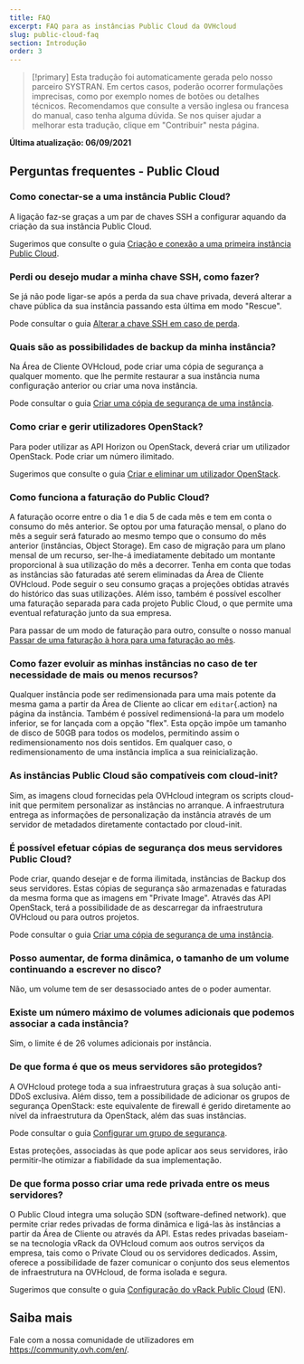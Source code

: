```yaml
---
title: FAQ
excerpt: FAQ para as instâncias Public Cloud da OVHcloud
slug: public-cloud-faq
section: Introdução
order: 3
---
```


> [!primary]
> Esta tradução foi automaticamente gerada pelo nosso parceiro SYSTRAN. Em certos casos, poderão ocorrer formulações imprecisas, como por exemplo nomes de botões ou detalhes técnicos. Recomendamos que consulte a versão inglesa ou francesa do manual, caso tenha alguma dúvida. Se nos quiser ajudar a melhorar esta tradução, clique em "Contribuir" nesta página.
>

**Última atualização: 06/09/2021**

## Perguntas frequentes - Public Cloud

### Como conectar-se a uma instância Public Cloud?

A ligação faz-se graças a um par de chaves SSH a configurar aquando da criação da sua instância Public Cloud.

Sugerimos que consulte o guia [Criação e conexão a uma primeira instância Public Cloud](../public-cloud-primeiros-passos/).

### Perdi ou desejo mudar a minha chave SSH, como fazer?

Se já não pode ligar-se após a perda da sua chave privada, deverá alterar a chave pública da sua instância passando esta última em modo "Rescue".

Pode consultar o guia [Alterar a chave SSH em caso de perda](../alterar_a_chave_ssh_em_caso_de_perda/).

### Quais são as possibilidades de backup da minha instância?

Na Área de Cliente OVHcloud, pode criar uma cópia de segurança a qualquer momento. que lhe permite restaurar a sua instância numa configuração anterior ou criar uma nova instância.

Pode consultar o guia [Criar uma cópia de segurança de uma instância](../efetuar_backup_de_uma_instancia/).

### Como criar e gerir utilizadores OpenStack?  

Para poder utilizar as API Horizon ou OpenStack, deverá criar um utilizador OpenStack. Pode criar um número ilimitado.

Sugerimos que consulte o guia [Criar e eliminar um utilizador OpenStack](../criar-e-eliminar-um-utilizador-openstack/).

### Como funciona a faturação do Public Cloud?

A faturação ocorre entre o dia 1 e dia 5 de cada mês e tem em conta o consumo do mês anterior. Se optou por uma faturação mensal, o plano do mês a seguir será faturado ao mesmo tempo que o consumo do mês anterior (instâncias, Object Storage). Em caso de migração para um plano mensal de um recurso, ser-lhe-á imediatamente debitado um montante proporcional à sua utilização do mês a decorrer.
Tenha em conta que todas as instâncias são faturadas até serem eliminadas da Área de Cliente OVHcloud.
Pode seguir o seu consumo graças a projeções obtidas através do histórico das suas utilizações. Além isso, também é possível escolher uma faturação separada para cada projeto Public Cloud, o que permite uma eventual refaturação junto da sua empresa.

Para passar de um modo de faturação para outro, consulte o nosso manual [Passar de uma faturação à hora para uma faturação ao mês](../mudar-tipo-faturacao-public-cloud/).

### Como fazer evoluir as minhas instâncias no caso de ter necessidade de mais ou menos recursos?

Qualquer instância pode ser redimensionada para uma mais potente da mesma gama a partir da Área de Cliente ao clicar em `editar`{.action} na página da instância. Também é possível redimensioná-la para um modelo inferior, se for lançada com a opção "flex". Esta opção impõe um tamanho de disco de 50GB para todos os modelos, permitindo assim o redimensionamento nos dois sentidos.
Em qualquer caso, o redimensionamento de uma instância implica a sua reinicialização.

### As instâncias Public Cloud são compatíveis com cloud-init?

Sim, as imagens cloud fornecidas pela OVHcloud integram os scripts cloud-init que permitem personalizar as instâncias no arranque. A infraestrutura entrega as informações de personalização da instância através de um servidor de metadados diretamente contactado por cloud-init.

### É possível efetuar cópias de segurança dos meus servidores Public Cloud?

Pode criar, quando desejar e de forma ilimitada, instâncias de Backup dos seus servidores. Estas cópias de segurança são armazenadas e faturadas da mesma forma que as imagens em "Private Image". Através das API OpenStack, terá a possibilidade de as descarregar da infraestrutura OVHcloud ou para outros projetos.

Pode consultar o guia [Criar uma cópia de segurança de uma instância](../efetuar_backup_de_uma_instancia/).

### Posso aumentar, de forma dinâmica, o tamanho de um volume continuando a escrever no disco?

Não, um volume tem de ser desassociado antes de o poder aumentar.

### Existe um número máximo de volumes adicionais que podemos associar a cada instância?

Sim, o limite é de 26 volumes adicionais por instância.

### De que forma é que os meus servidores são protegidos?

A OVHcloud protege toda a sua infraestrutura graças à sua solução anti-DDoS exclusiva. Além disso, tem a possibilidade de adicionar os grupos de segurança OpenStack: este equivalente de firewall é gerido diretamente ao nível da infraestrutura da OpenStack, além das suas instâncias.

Pode consultar o guia [Configurar um grupo de segurança](../configurar_um_grupo_de_seguranca/).

Estas proteções, associadas às que pode aplicar aos seus servidores, irão permitir-lhe otimizar a fiabilidade da sua implementação.

### De que forma posso criar uma rede privada entre os meus servidores?

O Public Cloud integra uma solução SDN (software-defined network). que permite criar redes privadas de forma dinâmica e ligá-las às instâncias a partir da Área de Cliente ou através da API.
Estas redes privadas baseiam-se na tecnologia vRack da OVHcloud comum aos outros serviços da empresa, tais como o Private Cloud ou os servidores dedicados. Assim, oferece a possibilidade de fazer comunicar o conjunto dos seus elementos de infraestrutura na OVHcloud, de forma isolada e segura.

Sugerimos que consulte o guia [Configuração do vRack Public Cloud](https://docs.ovh.com/gb/en/public-cloud/public-cloud-vrack/) (EN).

## Saiba mais

Fale com a nossa comunidade de utilizadores em <https://community.ovh.com/en/>.

